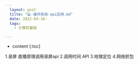 ```yaml
---
  layout: post
  tilte: "💻-操作系统-api应用.md"
  date: 2022-03-16-
  tags: 
    - 计算机基础

---
```



* content
{:toc}


1.录屏  直播原理调用录屏api
2.调用时间 API
3.地理定位
4.网络抓包
